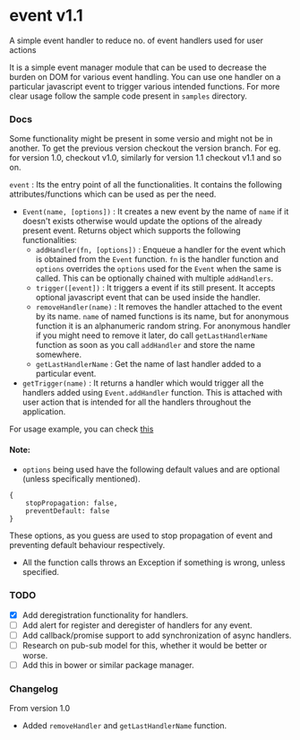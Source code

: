 # event v1.1
A simple event handler to reduce no. of event handlers used for user actions

It is a simple event manager module that can be used to decrease the burden on DOM for various event handling. You can use one handler on a particular javascript event to trigger various intended functions. For more clear usage follow the sample code present in `samples` directory.

### Docs
Some functionality might be present in some versio and might not be in another. To get the previous version checkout the version branch. For eg. for version 1.0, checkout v1.0, similarly for version 1.1 checkout v1.1 and so on.

`event` : Its the entry point of all the functionalities. It contains the following attributes/functions which can be used as per the need.

* `Event(name, [options])` : It creates a new event by the name of `name` if it doesn't exists otherwise would update the options of the already present event. Returns object which supports the following functionalities: 
    - `addHandler(fn, [options])` : Enqueue a handler for the event which is obtained from the `Event` function. `fn` is the handler function and `options` overrides the `options` used for the `Event` when the same is called. This can be optionally chained with multiple `addHandlers`.
    - `trigger([event])` : It triggers a event if its still present. It accepts optional javascript event that can be used inside the handler.
    - `removeHandler(name)` : It removes the handler attached to the event by its name. `name` of named functions is its name, but for anonymous function it is an alphanumeric random string. For anonymous handler if you might need to remove it later, do call `getLastHandlerName` function as soon as you call `addHandler` and store the name somewhere.
    - `getLastHandlerName` : Get the name of last handler added to a particular event.
* `getTrigger(name)` : It returns a handler which would trigger all the handlers added using `Event.addHandler` function. This is attached with user action that is intended for all the handlers throughout the application.

For usage example, you can check [this](https://codebeads.wordpress.com/2016/12/07/javascript-going-back-to-events/)
#### Note:
* `options` being used have the following default values and are optional (unless specifically mentioned).
```
{
    stopPropagation: false,
    preventDefault: false
}
```
These options, as you guess are used to stop propagation of event and preventing default behaviour respectively.
* All the function calls throws an Exception if something is wrong, unless specified.

### TODO
- [x] Add deregistration functionality for handlers.
- [ ] Add alert for register and deregister of handlers for any event.
- [ ] Add callback/promise support to add synchronization of async handlers.
- [ ] Research on pub-sub model for this, whether it would be better or worse.
- [ ] Add this in bower or similar package manager.

### Changelog
From version 1.0
* Added `removeHandler` and `getLastHandlerName` function.
